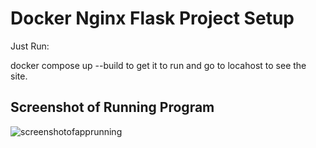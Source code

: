 # Docker Nginx Flask Project Setup

Just Run:

docker compose up --build to get it to run and go to locahost to see the site.

## Screenshot of Running Program

![screenshotofapprunning](https://user-images.githubusercontent.com/32046211/156689623-ff29725b-d027-4c27-bd34-da33d72e65ba.PNG)

